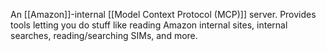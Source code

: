 An [[Amazon]]-internal [[Model Context Protocol (MCP)]] server. 
Provides tools letting you do stuff like reading Amazon internal sites, internal searches, reading/searching SIMs, and more. 
